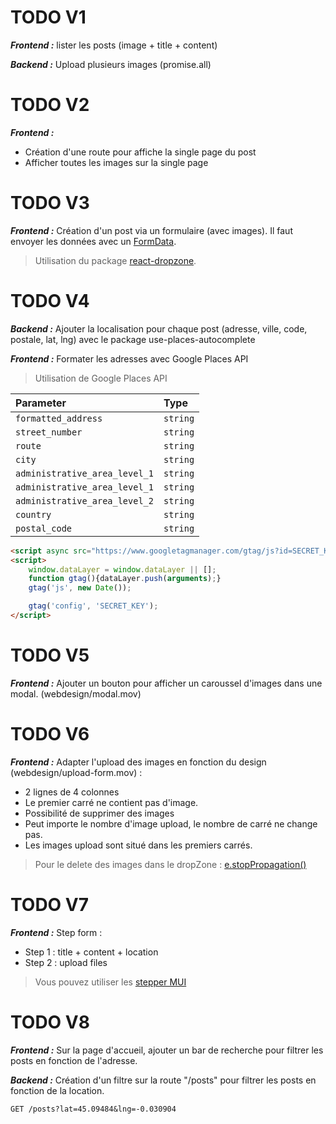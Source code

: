 # TODO V1

***Frontend :***
lister les posts (image + title + content)

***Backend :***
Upload plusieurs images (promise.all)
# TODO V2

***Frontend :***
- Création d'une route pour affiche la single page du post
- Afficher toutes les images sur la single page
# TODO V3

***Frontend :***
Création d'un post via un formulaire (avec images). Il faut envoyer les données avec un [FormData](https://developer.mozilla.org/en-US/docs/Web/API/FormData/FormData). 

> Utilisation du package [react-dropzone](https://react-dropzone.js.org).
# TODO V4

***Backend :***
Ajouter la localisation pour chaque post (adresse, ville, code, postale, lat, lng) avec le package use-places-autocomplete

***Frontend :*** Formater les adresses avec Google Places API

> Utilisation de Google Places API

| Parameter | Type     |
| :-------- | :------- |
| `formatted_address` | `string` |
| `street_number` | `string` |
| `route` | `string` |
| `city` | `string` |
| `administrative_area_level_1` | `string` |
| `administrative_area_level_1` | `string` |
| `administrative_area_level_2` | `string` |
| `country` | `string` |
| `postal_code` | `string` |

```html
<script async src="https://www.googletagmanager.com/gtag/js?id=SECRET_KEY"></script>
<script>
    window.dataLayer = window.dataLayer || [];
    function gtag(){dataLayer.push(arguments);}
    gtag('js', new Date());

    gtag('config', 'SECRET_KEY');
</script>
```
# TODO V5

***Frontend :***
Ajouter un bouton pour afficher un caroussel d'images dans une modal. (webdesign/modal.mov) 
# TODO V6

***Frontend :***
Adapter l'upload des images en fonction du design (webdesign/upload-form.mov) : 
- 2 lignes de 4 colonnes
- Le premier carré ne contient pas d'image.
- Possibilité de supprimer des images
- Peut importe le nombre d'image upload, le nombre de carré ne change pas.
- Les images upload sont situé dans les premiers carrés.

> Pour le delete des images dans le dropZone : [e.stopPropagation()](https://developer.mozilla.org/en-US/docs/Web/API/Event/stopPropagation)
# TODO V7

***Frontend :***
Step form : 
- Step 1 : title + content + location
- Step 2 : upload files

> Vous pouvez utiliser les [stepper MUI](https://mui.com/material-ui/react-stepper/)
# TODO V8

***Frontend :***
Sur la page d'accueil, ajouter un bar de recherche pour filtrer les posts en fonction de l'adresse.

***Backend :***
Création d'un filtre sur la route "/posts" pour filtrer les posts en fonction de la location.

```http
GET /posts?lat=45.09484&lng=-0.030904
```